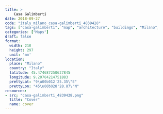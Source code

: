 ```yaml
---
title: > 
    Casa Galimberti
date: 2018-09-27
code: "italy_milano_casa-galimberti_4839428"
tags: ["casa-galimberti", "map", "architecture", "buildings", "Milano", "Italy"]
categories: ["Maps"]
draft: false
format:
  width: 210
  height: 297
  unit: 'mm'
location:
  place: "Milano"
  country: "Italy"
  latitude: 45.474687250627845
  longitude: 9.20704214751883
  prettyLat: "9\u00b012'25.35\"E"
  prettyLon: "45\u00b028'28.87\"N"
resources:
- src: "casa-galimberti_4839428.png"
  title: "Cover"
  name: cover
---
```

